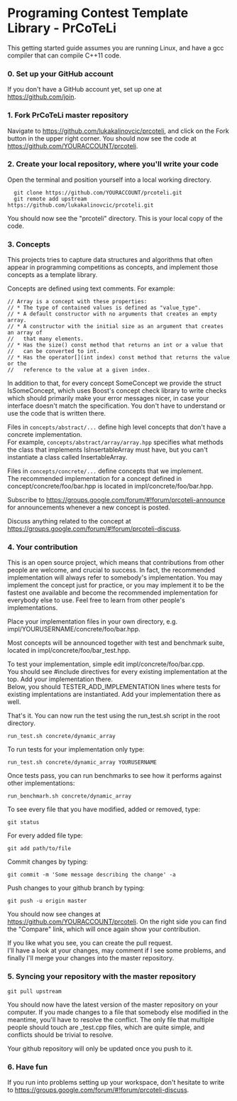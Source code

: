 # Programing Contest Template Library - PrCoTeLi

This getting started guide assumes you are running Linux, and have a gcc compiler that can compile C++11 code.

### 0. Set up your GitHub account
If you don't have a GitHub account yet, set up one at https://github.com/join.

### 1. Fork PrCoTeLi master repository
Navigate to https://github.com/lukakalinovcic/prcoteli, and click on the Fork button in the upper right corner. You should now see the code at https://github.com/YOURACCOUNT/prcoteli.

### 2. Create your local repository, where you'll write your code
Open the terminal and position yourself into a local working directory.
```
  git clone https://github.com/YOURACCOUNT/prcoteli.git
  git remote add upstream https://github.com/lukakalinovcic/prcoteli.git
```
You should now see the "prcoteli" directory. This is your local copy of the code.

### 3. Concepts
This projects tries to capture data structures and algorithms that often appear in programming competitions as concepts, and implement those concepts as a template library.

Concepts are defined using text comments. For example:
```
// Array is a concept with these properties:
// * The type of contained values is defined as "value_type".
// * A default constructor with no arguments that creates an empty array.
// * A constructor with the initial size as an argument that creates an array of
//   that many elements.
// * Has the size() const method that returns an int or a value that
//   can be converted to int.
// * Has the operator[](int index) const method that returns the value or the
//   reference to the value at a given index.
```

In addition to that, for every concept SomeConcept we provide the struct IsSomeConcept, which uses Boost's concept check library to write checks which should primarily make your error messages nicer, in case your interface doesn't match the specification. You don't have to understand or use the code that is written there.

Files in ```concepts/abstract/...``` define high level concepts that don't have a concrete implementation.  
For example, ```concepts/abstract/array/array.hpp``` specifies what methods the class that implements IsInsertableArray must have, but you can't instantiate a class called InsertableArray.

Files in ```concepts/concrete/...``` define concepts that we implement.  
The recommended implementation for a concept defined in concept/concrete/foo/bar.hpp is located in impl/concrete/foo/bar.hpp.

Subscribe to https://groups.google.com/forum/#!forum/prcoteli-announce for announcements whenever a new concept is posted.

Discuss anything related to the concept at https://groups.google.com/forum/#!forum/prcoteli-discuss.

### 4. Your contribution
This is an open source project, which means that contributions from other people are welcome, and crucial to success. In fact, the recommended implementation will always refer to somebody's implementation. You may implement the concept just for practice, or you may implement it to be the fastest one available and become the recommended implementation for everybody else to use. Feel free to learn from other people's implementations.

Place your implementation files in your own directory, e.g. impl/YOURUSERNAME/concrete/foo/bar.hpp.

Most concepts will be announced together with test and benchmark suite, located in impl/concrete/foo/bar_test.hpp.

To test your implementation, simple edit impl/concrete/foo/bar.cpp.  
You should see #include directives for every existing implementation at the top. Add your implementation there.  
Below, you should TESTER_ADD_IMPLEMENTATION lines where tests for existing implentations are instantiated. Add your implementation there as well.

That's it. You can now run the test using the run_test.sh script in the root directory.
```
run_test.sh concrete/dynamic_array
```
To run tests for your implementation only type:
```
run_test.sh concrete/dynamic_array YOURUSERNAME
```

Once tests pass, you can run benchmarks to see how it performs against other implementations:
```
run_benchmarh.sh concrete/dynamic_array
```

To see every file that you have modified, added or removed, type:
```
git status
```
For every added file type:
```
git add path/to/file
```
Commit changes by typing:
```
git commit -m 'Some message describing the change' -a
```
Push changes to your github branch by typing:
```
git push -u origin master
```
You should now see changes at https://github.com/YOURACCOUNT/prcoteli. On the right side you can find the "Compare" link, which will once again show your contribution.

If you like what you see, you can create the pull request.  
I'll have a look at your changes, may comment if I see some problems, and finally I'll merge your changes into the master repository.

### 5. Syncing your repository with the master repository
```
git pull upstream
```
You should now have the latest version of the master repository on your computer. If you made changes to a file that somebody else modified in the meantime, you'll have to resolve the conflict. The only file that multiple people should touch are _test.cpp files, which are quite simple, and conflicts should be trivial to resolve.

Your github repository will only be updated once you push to it.

### 6. Have fun

If you run into problems setting up your workspace, don't hesitate to write to https://groups.google.com/forum/#!forum/prcoteli-discuss.
